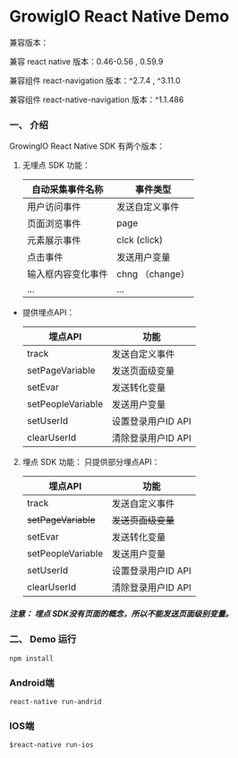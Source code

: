 # GrowigIO React Native Demo

兼容版本：
> 
兼容 react native 版本：0.46-0.56 , 0.59.9 
>
兼容组件 react-navigation 版本：^2.7.4 , ^3.11.0
>
兼容组件 react-native-navigation 版本：^1.1.486


### 一、 介绍

GrowingIO React Native SDK 有两个版本：

1. 无埋点 SDK 功能：

    |自动采集事件名称   |事件类型   |
    |---|---|
    |用户访问事件   |发送自定义事件   |
    |页面浏览事件   |page   |
    |元素展示事件   |clck (click)   |
    |点击事件   |发送用户变量   |
    |输入框内容变化事件   |chng （change）   |
    |...|...   |
  - 提供埋点API：

    |埋点API   |功能   |
    |---|---|
    |track   |发送自定义事件   |
    |setPageVariable   |发送页面级变量   |
    |setEvar   |发送转化变量   |
    |setPeopleVariable   |发送用户变量   |
    |setUserId   |设置登录用户ID API   |
    |clearUserId   |清除登录用户ID API   |

2. 埋点 SDK 功能：
   只提供部分埋点API：

    |埋点API   |功能   |
    |---|---|
    |track   |发送自定义事件   |
    |~~setPageVariable~~  |~~发送页面级变量~~   |
    |setEvar   |发送转化变量   |
    |setPeopleVariable   |发送用户变量   |
    |setUserId   |设置登录用户ID API   |
    |clearUserId   |清除登录用户ID API   |

##### 注意： *埋点* SDK没有页面的概念，所以不能发送页面级别变量。


### 二、 Demo 运行

```
npm install 
```


### Android端  

```
react-native run-andrid
```

### IOS端
 
```
$react-native run-ios
```
   
